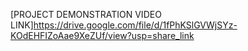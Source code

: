 
[PROJECT DEMONSTRATION VIDEO LINK]https://drive.google.com/file/d/1fPhKSlGVWjSYz-KOdEHFIZoAae9XeZUf/view?usp=share_link
